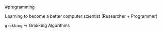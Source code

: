 #programming

Learning to become a better computer scientist (Researcher + Programmer)

`grokking` -> Grokking Algorithms
